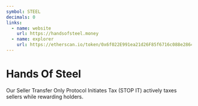 ```yaml
---
symbol: STEEL
decimals: 0
links:
  - name: website
    url: https://handsofsteel.money
  - name: explorer
    url: https://etherscan.io/token/0x6f022E991ea21d26F85f6716c088e2864101dfEC
---
```


# Hands Of Steel

Our Seller Transfer Only Protocol Initiates Tax (STOP IT) actively taxes sellers while rewarding holders.
